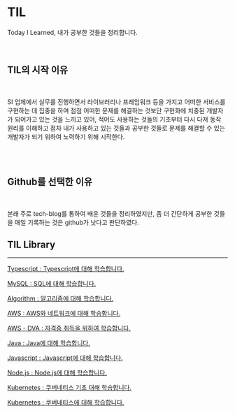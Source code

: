 # TIL

Today I Learned, 내가 공부한 것들을 정리합니다.

<br />

## TIL의 시작 이유

<br />

SI 업체에서 실무를 진행하면서 라이브러리나 프레임워크 등을 가지고 어떠한 서비스를 구현하는 데 집중을 하며 점점 어떠한 문제를 해결하는 것보단 구현화에 치중된 개발자가 되어가고 있는 것을 느끼고 있어, 적어도 사용하는 것들의 기초부터 다시 다져 동작 원리를 이해하고 점차 내가 사용하고 있는 것들과 공부한 것들로 문제를 해결할 수 있는 개발자가 되기 위하여 노력하기 위해 시작한다.

<br />
<br />

## Github를 선택한 이유

<br />

본래 주로 tech-blog를 통하여 배운 것들을 정리하였지만, 좀 더 간단하게 공부한 것들을 매일 기록하는 것은 github가 낫다고 판단하였다.

## TIL Library

<hr />

[Typescript : Typescript에 대해 학습합니다.](typescript/index.md)

[MySQL : SQL에 대해 학습합니다.](mysql/index.md)

[Algorithm : 알고리즘에 대해 학습합니다.](algorithm/index.md)

[AWS : AWS와 네트워크에 대해 학습합니다.](aws/index.md)

[AWS - DVA : 자격증 취득을 위하여 학습합니다.](aws/associate-dva.md)

[Java : Java에 대해 학습합니다.](java/index.md)

[Javascript : Javascript에 대해 학습합니다.](javascript/index.md)

[Node.js : Node.js에 대해 학습합니다.](nodejs/index.md)

[Kubernetes : 쿠버네티스 기초 대해 학습합니다.](kubernetes/easy.md)

[Kubernetes : 쿠버네티스에 대해 학습합니다.](kubernetes/index.md)
